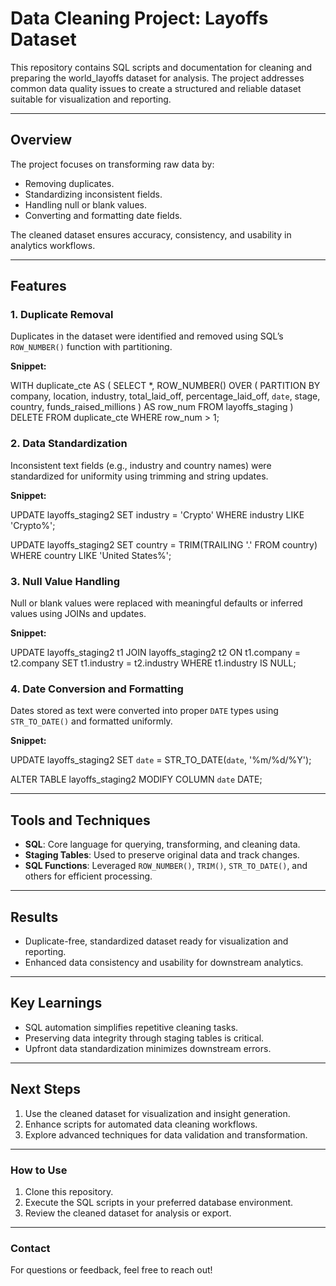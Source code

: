 # Data Cleaning Project: Layoffs Dataset

This repository contains SQL scripts and documentation for cleaning and preparing the world_layoffs dataset for analysis. The project addresses common data quality issues to create a structured and reliable dataset suitable for visualization and reporting.

---

## Overview

The project focuses on transforming raw data by:

- Removing duplicates.
- Standardizing inconsistent fields.
- Handling null or blank values.
- Converting and formatting date fields.

The cleaned dataset ensures accuracy, consistency, and usability in analytics workflows.

---

## Features

### 1. Duplicate Removal

Duplicates in the dataset were identified and removed using SQL’s `ROW_NUMBER()` function with partitioning.

**Snippet:**


WITH duplicate_cte AS (
    SELECT *,
           ROW_NUMBER() OVER (
               PARTITION BY company, location, industry, total_laid_off, percentage_laid_off, `date`, stage, country, funds_raised_millions
           ) AS row_num
    FROM layoffs_staging
)
DELETE FROM duplicate_cte
WHERE row_num > 1;

### 2. Data Standardization

Inconsistent text fields (e.g., industry and country names) were standardized for uniformity using trimming and string updates.

**Snippet:**


UPDATE layoffs_staging2
SET industry = 'Crypto'
WHERE industry LIKE 'Crypto%';

UPDATE layoffs_staging2
SET country = TRIM(TRAILING '.' FROM country)
WHERE country LIKE 'United States%';


### 3. Null Value Handling

Null or blank values were replaced with meaningful defaults or inferred values using JOINs and updates.

**Snippet:**


UPDATE layoffs_staging2 t1
JOIN layoffs_staging2 t2
    ON t1.company = t2.company
SET t1.industry = t2.industry
WHERE t1.industry IS NULL;


### 4. Date Conversion and Formatting

Dates stored as text were converted into proper `DATE` types using `STR_TO_DATE()` and formatted uniformly.

**Snippet:**


UPDATE layoffs_staging2
SET `date` = STR_TO_DATE(`date`, '%m/%d/%Y');

ALTER TABLE layoffs_staging2
MODIFY COLUMN `date` DATE;


---

## Tools and Techniques

- **SQL**: Core language for querying, transforming, and cleaning data.
- **Staging Tables**: Used to preserve original data and track changes.
- **SQL Functions**: Leveraged `ROW_NUMBER()`, `TRIM()`, `STR_TO_DATE()`, and others for efficient processing.

---

## Results

- Duplicate-free, standardized dataset ready for visualization and reporting.
- Enhanced data consistency and usability for downstream analytics.

---

## Key Learnings

- SQL automation simplifies repetitive cleaning tasks.
- Preserving data integrity through staging tables is critical.
- Upfront data standardization minimizes downstream errors.

---

## Next Steps

1. Use the cleaned dataset for visualization and insight generation.
2. Enhance scripts for automated data cleaning workflows.
3. Explore advanced techniques for data validation and transformation.

---

### How to Use

1. Clone this repository.
2. Execute the SQL scripts in your preferred database environment.
3. Review the cleaned dataset for analysis or export.

---

### Contact

For questions or feedback, feel free to reach out!
